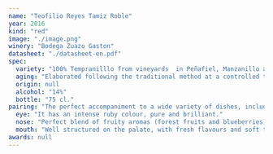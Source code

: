 ```yaml
---
name: "Teofilio Reyes Tamiz Roble"
year: 2016
kind: "red"
image: "./image.png"
winery: "Bodega Zuazo Gaston"
datasheet: "./datasheet-en.pdf"
spec:
  variety: "100% Tempranilllo from vineyards  in Peñafiel, Manzanillo and Olmos de Peñafiel"
  aging: "Elaborated following the traditional method at a controlled temperature, using grapes with the stems and stalks stripped away. Maturation is completed with a short period of aging in American Oak Barrels minimum 4 months, endowing the wine the most complex aromas without losing its freshness and fruity character."
  origin: null
  alcohol: "14%"
  bottle: "75 cl."
pairing: "The perfect accompaniment to a wide variety of dishes, including meats, cheese, salads, pasta or pizza." cata:
  eye: "It has an intense ruby colour, pure and brilliant."
  nose: "Perfect blend of fruity aromas (forest fruits and blueberries) and varietal notes (liquorice), with a subtle hint of wood which help to endow it with a very suggestive aromatic complexity."
  mouth: "Well structured on the palate, with fresh flavours and soft tannins, leaving a lasting delicate aftertaste."
awards: null
---
```

